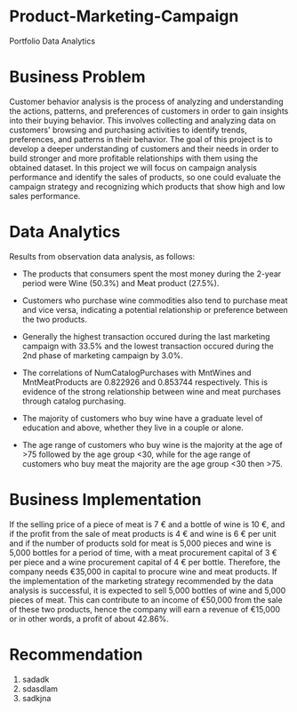 # Product-Marketing-Campaign
Portfolio Data Analytics

# Business Problem
Customer behavior analysis is the process of analyzing and understanding the actions, patterns, and preferences of customers in order to gain insights into their buying behavior. This involves collecting and analyzing data on customers' browsing and purchasing activities to identify trends, preferences, and patterns in their behavior. The goal of this project is to develop a deeper understanding of customers and their needs in order to build stronger and more profitable relationships with them using the obtained dataset. In this project we will focus on campaign analysis performance and identify the sales of products, so one could evaluate the campaign strategy and recognizing which products that show high and low sales performance.

# Data Analytics

Results from observation data analysis, as follows:
* The products that consumers spent the most money during the 2-year period were Wine (50.3%) and Meat product (27.5%).

* Customers who purchase wine commodities also tend to purchase meat and vice versa, indicating a potential relationship or preference between the two products.

* Generally the highest transaction occured during the last marketing campaign with 33.5% and the lowest transaction occured during the 2nd phase of marketing campaign by 3.0%.

* The correlations of NumCatalogPurchases with MntWines and MntMeatProducts are 0.822926 and 0.853744 respectively. This is evidence of the strong relationship between wine and meat purchases through catalog purchasing.

* The majority of customers who buy wine have a graduate level of education and above, whether they live in a couple or alone.

* The age range of customers who buy wine is the majority at the age of >75 followed by the age group <30, while for the age range of customers who buy meat the majority are the age group <30 then >75.

# Business Implementation
If the selling price of a piece of meat is 7 € and a bottle of wine is 10 €, and if the profit from the sale of meat products is 4 € and wine is 6 € per unit and if the number of products sold for meat is 5,000 pieces and wine is 5,000 bottles for a period of time, with a meat procurement capital of 3 € per piece and a wine procurement capital of 4 € per bottle. Therefore, the company needs €35,000 in capital to procure wine and meat products. If the implementation of the marketing strategy recommended by the data analysis is successful, it is expected to sell 5,000 bottles of wine and 5,000 pieces of meat. This can contribute to an income of €50,000 from the sale of these two products, hence the company will earn a revenue of €15,000 or in other words, a profit of about 42.86%.


# Recommendation

1. sadadk
2. sdasdlam
3. sadkjna
